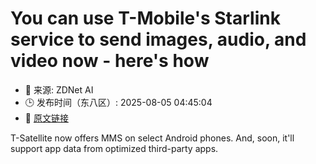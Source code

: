 # You can use T-Mobile's Starlink service to send images, audio, and video now - here's how
- 📅 来源: ZDNet AI
- 🕒 发布时间（东八区）: 2025-08-05 04:45:04
- 🔗 [原文链接](https://www.zdnet.com/article/you-can-use-t-mobiles-starlink-service-to-send-images-audio-and-video-now-heres-how/)

T-Satellite now offers MMS on select Android phones. And, soon, it'll support app data from optimized third-party apps.